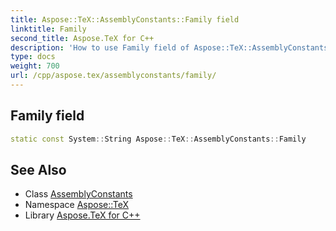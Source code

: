 ```yaml
---
title: Aspose::TeX::AssemblyConstants::Family field
linktitle: Family
second_title: Aspose.TeX for C++
description: 'How to use Family field of Aspose::TeX::AssemblyConstants class in C++.'
type: docs
weight: 700
url: /cpp/aspose.tex/assemblyconstants/family/
---
```

## Family field




```cpp
static const System::String Aspose::TeX::AssemblyConstants::Family
```

## See Also

* Class [AssemblyConstants](../)
* Namespace [Aspose::TeX](../../)
* Library [Aspose.TeX for C++](../../../)

